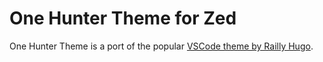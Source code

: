 # One Hunter Theme for Zed

One Hunter Theme is a port of the popular [VSCode theme by Railly Hugo](https://github.com/Railly/one-hunter-vscode).
